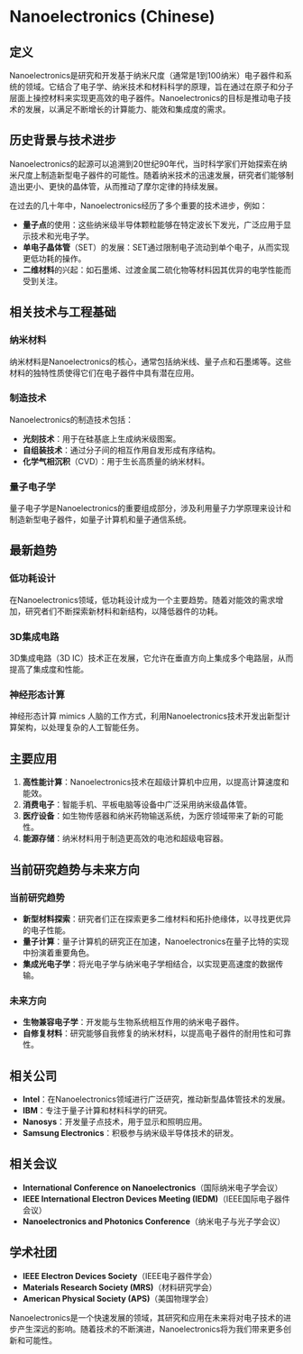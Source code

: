 # Nanoelectronics (Chinese)

## 定义

Nanoelectronics是研究和开发基于纳米尺度（通常是1到100纳米）电子器件和系统的领域。它结合了电子学、纳米技术和材料科学的原理，旨在通过在原子和分子层面上操控材料来实现更高效的电子器件。Nanoelectronics的目标是推动电子技术的发展，以满足不断增长的计算能力、能效和集成度的需求。

## 历史背景与技术进步

Nanoelectronics的起源可以追溯到20世纪90年代，当时科学家们开始探索在纳米尺度上制造新型电子器件的可能性。随着纳米技术的迅速发展，研究者们能够制造出更小、更快的晶体管，从而推动了摩尔定律的持续发展。

在过去的几十年中，Nanoelectronics经历了多个重要的技术进步，例如：

- **量子点**的使用：这些纳米级半导体颗粒能够在特定波长下发光，广泛应用于显示技术和光电子学。
- **单电子晶体管**（SET）的发展：SET通过限制电子流动到单个电子，从而实现更低功耗的操作。
- **二维材料**的兴起：如石墨烯、过渡金属二硫化物等材料因其优异的电学性能而受到关注。

## 相关技术与工程基础

### 纳米材料

纳米材料是Nanoelectronics的核心，通常包括纳米线、量子点和石墨烯等。这些材料的独特性质使得它们在电子器件中具有潜在应用。

### 制造技术

Nanoelectronics的制造技术包括：

- **光刻技术**：用于在硅基底上生成纳米级图案。
- **自组装技术**：通过分子间的相互作用自发形成有序结构。
- **化学气相沉积**（CVD）：用于生长高质量的纳米材料。

### 量子电子学

量子电子学是Nanoelectronics的重要组成部分，涉及利用量子力学原理来设计和制造新型电子器件，如量子计算机和量子通信系统。

## 最新趋势

### 低功耗设计

在Nanoelectronics领域，低功耗设计成为一个主要趋势。随着对能效的需求增加，研究者们不断探索新材料和新结构，以降低器件的功耗。

### 3D集成电路

3D集成电路（3D IC）技术正在发展，它允许在垂直方向上集成多个电路层，从而提高了集成度和性能。

### 神经形态计算

神经形态计算 mimics 人脑的工作方式，利用Nanoelectronics技术开发出新型计算架构，以处理复杂的人工智能任务。

## 主要应用

1. **高性能计算**：Nanoelectronics技术在超级计算机中应用，以提高计算速度和能效。
2. **消费电子**：智能手机、平板电脑等设备中广泛采用纳米级晶体管。
3. **医疗设备**：如生物传感器和纳米药物输送系统，为医疗领域带来了新的可能性。
4. **能源存储**：纳米材料用于制造更高效的电池和超级电容器。

## 当前研究趋势与未来方向

### 当前研究趋势

- **新型材料探索**：研究者们正在探索更多二维材料和拓扑绝缘体，以寻找更优异的电子性能。
- **量子计算**：量子计算机的研究正在加速，Nanoelectronics在量子比特的实现中扮演着重要角色。
- **集成光电子学**：将光电子学与纳米电子学相结合，以实现更高速度的数据传输。

### 未来方向

- **生物兼容电子学**：开发能与生物系统相互作用的纳米电子器件。
- **自修复材料**：研究能够自我修复的纳米材料，以提高电子器件的耐用性和可靠性。

## 相关公司

- **Intel**：在Nanoelectronics领域进行广泛研究，推动新型晶体管技术的发展。
- **IBM**：专注于量子计算和材料科学的研究。
- **Nanosys**：开发量子点技术，用于显示和照明应用。
- **Samsung Electronics**：积极参与纳米级半导体技术的研发。

## 相关会议

- **International Conference on Nanoelectronics**（国际纳米电子学会议）
- **IEEE International Electron Devices Meeting (IEDM)**（IEEE国际电子器件会议）
- **Nanoelectronics and Photonics Conference**（纳米电子与光子学会议）

## 学术社团

- **IEEE Electron Devices Society**（IEEE电子器件学会）
- **Materials Research Society (MRS)**（材料研究学会）
- **American Physical Society (APS)**（美国物理学会）

Nanoelectronics是一个快速发展的领域，其研究和应用在未来将对电子技术的进步产生深远的影响。随着技术的不断演进，Nanoelectronics将为我们带来更多创新和可能性。